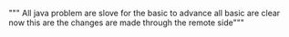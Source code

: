""" All java problem are slove for the basic to advance all basic are clear
now this are the changes are made through the remote side"""
